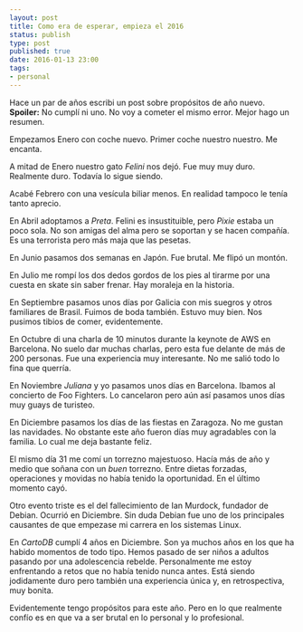 ```yaml
--- 
layout: post
title: Como era de esperar, empieza el 2016
status: publish
type: post
published: true
date: 2016-01-13 23:00
tags: 
- personal
---
```


Hace un par de años escribi un post sobre propósitos de año nuevo. **Spoiler:** No cumplí ni uno.
No voy a cometer el mismo error. Mejor hago un resumen.

Empezamos Enero con coche nuevo. Primer coche nuestro nuestro. Me encanta.

A mitad de Enero nuestro gato *Felini* nos dejó. Fue muy muy duro. Realmente duro. Todavía lo sigue siendo.

Acabé Febrero con una vesícula biliar menos. En realidad tampoco le tenía tanto aprecio.

En Abril adoptamos a *Preta*. Felini es insustituible, pero *Pixie* estaba un poco sola. No son amigas del alma pero se soportan y se hacen compañía. Es una terrorista pero más maja que las pesetas.

En Junio pasamos dos semanas en Japón. Fue brutal. Me flipó un montón.

En Julio me rompí los dos dedos gordos de los pies al tirarme por una cuesta en skate sin saber frenar. Hay moraleja en la historia.

En Septiembre pasamos unos días por Galicia con mis suegros y otros familiares de Brasil. Fuimos de boda también. Estuvo muy bien. Nos pusimos tibios de comer, evidentemente.

En Octubre di una charla de 10 minutos durante la keynote de AWS en Barcelona. No suelo dar muchas charlas, pero esta fue delante de más de 200 personas. Fue una experiencia muy interesante. No me salió todo lo fina que querría.

En Noviembre *Juliana* y yo pasamos unos días en Barcelona. Ibamos al concierto de Foo Fighters. Lo cancelaron pero aún así pasamos unos días muy guays de turisteo.

En Diciembre pasamos los días de las fiestas en Zaragoza. No me gustan las navidades. No obstante este año fueron días muy agradables con la familia. Lo cual me deja bastante feliz.

El mismo día 31 me comí un torrezno majestuoso. Hacía más de año y medio que soñana con un *buen* torrezno. Entre dietas forzadas, operaciones y movidas no había tenido la oportunidad. En el último momento cayó.

Otro evento triste es el del fallecimiento de Ian Murdock, fundador de Debian. Ocurrió en Diciembre. Sin duda Debian fue uno de los principales causantes de que empezase mi carrera en los sistemas Linux.


En *CartoDB* cumplí 4 años en Diciembre. Son ya muchos años en los que ha habido momentos de todo tipo. Hemos pasado de ser niños a adultos pasando por una adolescencia rebelde. Personalmente me estoy enfrentando a retos que no había tenido nunca antes. Está siendo jodidamente duro pero también una experiencia única y, en retrospectiva, muy bonita.

Evidentemente tengo propósitos para este año. Pero en lo que realmente confío es en que va a ser brutal en lo personal y lo profesional.
